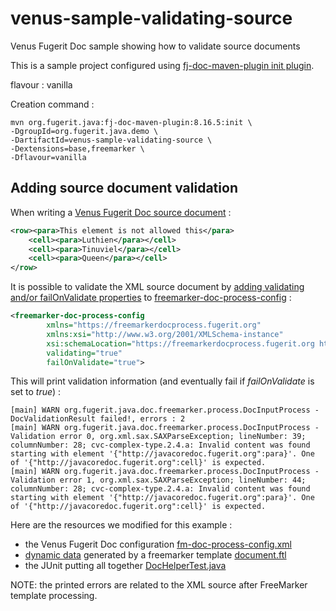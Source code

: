 # venus-sample-validating-source

Venus Fugerit Doc sample showing how to validate source documents

This is a sample project configured using [fj-doc-maven-plugin init plugin](https://venusdocs.fugerit.org/guide/#maven-plugin-goal-init).

flavour : vanilla

Creation command : 

```shell
mvn org.fugerit.java:fj-doc-maven-plugin:8.16.5:init \
-DgroupId=org.fugerit.java.demo \
-DartifactId=venus-sample-validating-source \
-Dextensions=base,freemarker \
-Dflavour=vanilla
```

## Adding source document validation

When writing a [Venus Fugerit Doc source document](https://venusdocs.fugerit.org/guide/#doc-format-entry-point-xml) :

```xml
<row><para>This element is not allowed this</para>
    <cell><para>Luthien</para></cell>
    <cell><para>Tinuviel</para></cell>
    <cell><para>Queen</para></cell>
</row>
```

It is possible to validate the XML source document by [adding validating and/or failOnValidate properties](src/main/resources/venus-sample-validating-source/fm-doc-process-config.xml) to
[freemarker-doc-process-config](https://venusdocs.fugerit.org/guide/#doc-freemarker-config-attributes) : 

```xml
<freemarker-doc-process-config
        xmlns="https://freemarkerdocprocess.fugerit.org"
        xmlns:xsi="http://www.w3.org/2001/XMLSchema-instance"
        xsi:schemaLocation="https://freemarkerdocprocess.fugerit.org https://www.fugerit.org/data/java/doc/xsd/freemarker-doc-process-1-0.xsd"
        validating="true"
        failOnValidate="true">
```

This will print validation information (and eventually fail if *failOnValidate* is set to *true*) : 

```text
[main] WARN org.fugerit.java.doc.freemarker.process.DocInputProcess - DocValidationResult failed!, errors : 2
[main] WARN org.fugerit.java.doc.freemarker.process.DocInputProcess - Validation error 0, org.xml.sax.SAXParseException; lineNumber: 39; columnNumber: 28; cvc-complex-type.2.4.a: Invalid content was found starting with element '{"http://javacoredoc.fugerit.org":para}'. One of '{"http://javacoredoc.fugerit.org":cell}' is expected.
[main] WARN org.fugerit.java.doc.freemarker.process.DocInputProcess - Validation error 1, org.xml.sax.SAXParseException; lineNumber: 44; columnNumber: 28; cvc-complex-type.2.4.a: Invalid content was found starting with element '{"http://javacoredoc.fugerit.org":para}'. One of '{"http://javacoredoc.fugerit.org":cell}' is expected.
```

Here are the resources we modified for this example : 

* the Venus Fugerit Doc configuration [fm-doc-process-config.xml](src/main/resources/venus-sample-validating-source/fm-doc-process-config.xml)
* [dynamic data](https://venusdocs.fugerit.org/guide/#doc-freemarker-entry-point) generated by a freemarker template [document.ftl](src/main/resources/venus-sample-validating-source/template/document.ftl)
* the JUnit putting all together [DocHelperTest.java](src/test/java/test/org/fugerit/java/demo/venussamplevalidatingsource/DocHelperTest.java)

NOTE: the printed errors are related to the XML source after FreeMarker template processing.
